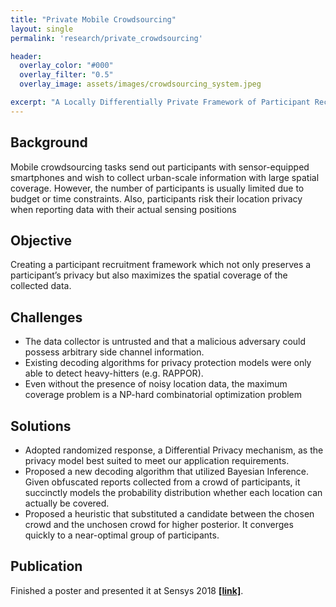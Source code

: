 ```yaml
---
title: "Private Mobile Crowdsourcing"
layout: single
permalink: 'research/private_crowdsourcing'

header:
  overlay_color: "#000"
  overlay_filter: "0.5"
  overlay_image: assets/images/crowdsourcing_system.jpeg

excerpt: "A Locally Differentially Private Framework of Participant Recruitment"
---
```


## Background 

Mobile crowdsourcing tasks send out participants with sensor-equipped smartphones and wish to collect urban-scale information with large spatial coverage. However, the number of participants is usually limited due to budget or time constraints. Also, participants risk their location privacy when reporting data with their actual sensing positions

## Objective

Creating a participant recruitment framework which not only preserves a participant’s privacy but also maximizes the spatial coverage of the collected data.

## Challenges

* The data collector is untrusted and that a malicious adversary could possess arbitrary ​side channel information.
* Existing decoding algorithms for privacy protection models were only able to detect heavy-hitters (e.g. RAPPOR).
* Even without the presence of noisy location data, the maximum coverage problem is a NP-hard combinatorial optimization problem

## Solutions

* Adopted ​randomized response, a Differential Privacy mechanism, as the privacy model best suited to meet our application requirements.
* Proposed a new decoding algorithm that utilized ​Bayesian Inference. Given obfuscated reports collected from a crowd of participants, it succinctly models the probability distribution whether each location can actually be covered.
* Proposed a heuristic that substituted a candidate between the chosen crowd and the unchosen crowd for higher posterior. It converges quickly to a near-optimal group of participants.

## Publication

Finished a poster and presented it at Sensys 2018 **[[link]](https://dl.acm.org/doi/10.1145/3274783.3275164)**.